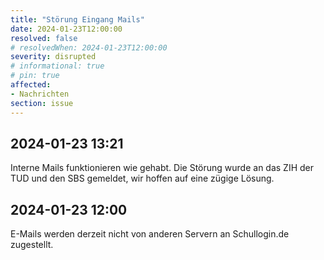 ```yaml
---
title: "Störung Eingang Mails"
date: 2024-01-23T12:00:00
resolved: false
# resolvedWhen: 2024-01-23T12:00:00
severity: disrupted
# informational: true
# pin: true 
affected:
- Nachrichten
section: issue
---
```


## 2024-01-23 13:21

Interne Mails funktionieren wie gehabt.
Die Störung wurde an das ZIH der TUD und den SBS gemeldet, wir hoffen auf eine zügige Lösung.

## 2024-01-23 12:00

E-Mails werden derzeit nicht von anderen Servern an Schullogin.de zugestellt.
